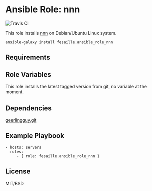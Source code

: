 # Ansible Role: nnn

![Travis CI](https://travis-ci.org/fesaille/ansible-role-nnn.svg?branch=master)

This role installs [nnn](https://github.com/jarun/nnn) on Debian/Ubuntu Linux system.
```terminal
ansible-galaxy install fesaille.ansible_role_nnn
```

## Requirements



## Role Variables

This role installs the latest tagged version from git, no variable at the moment.


## Dependencies

[geerlingguy.git](https://github.com/geerlingguy/ansible-role-git)


## Example Playbook

    - hosts: servers
      roles:
         - { role: fesaille.ansible_role_nnn }

## License

MIT/BSD


